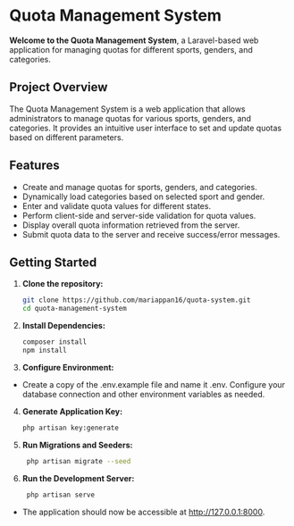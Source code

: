 # Quota Management System

**Welcome to the Quota Management System**, a Laravel-based web application for managing quotas for different sports, genders, and categories.

## Project Overview

The Quota Management System is a web application that allows administrators to manage quotas for various sports, genders, and categories. It provides an intuitive user interface to set and update quotas based on different parameters.

## Features

- Create and manage quotas for sports, genders, and categories.
- Dynamically load categories based on selected sport and gender.
- Enter and validate quota values for different states.
- Perform client-side and server-side validation for quota values.
- Display overall quota information retrieved from the server.
- Submit quota data to the server and receive success/error messages.

## Getting Started

1. **Clone the repository:**

   ```bash
   git clone https://github.com/mariappan16/quota-system.git
   cd quota-management-system

2. **Install Dependencies:**

   ```bash
   composer install
   npm install

3. **Configure Environment:**

- Create a copy of the .env.example file and name it .env. Configure your database connection and other environment variables as needed.

4. **Generate Application Key:**

    ```bash
    php artisan key:generate

5. **Run Migrations and Seeders:**

   ```bash
    php artisan migrate --seed

6. **Run the Development Server:**

   ```bash
    php artisan serve

- The application should now be accessible at http://127.0.0.1:8000.
